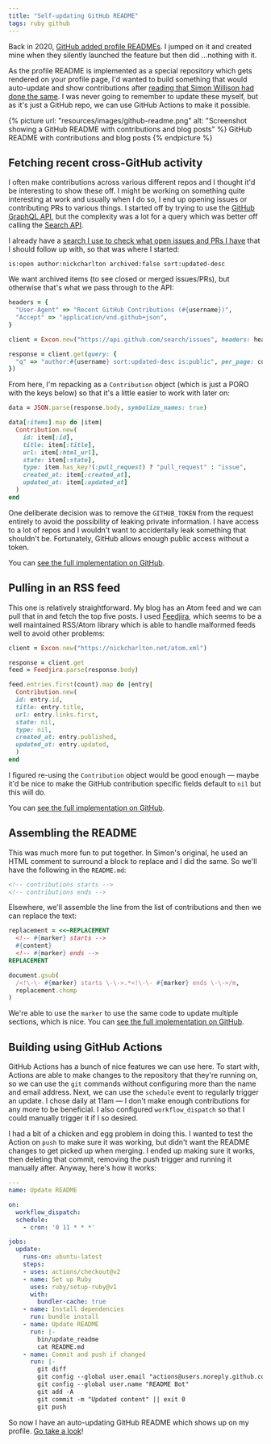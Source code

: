 ```yaml
---
title: "Self-updating GitHub README"
tags: ruby github
---
```


Back in 2020, [GitHub added profile READMEs][1]. I jumped on it and created
mine when they silently launched the feature but then did …nothing with it.

As the profile README is implemented as a special repository which gets
rendered on your profile page, I'd wanted to build something that would
auto-update and show contributions after [reading that Simon Willison had done
the same][3]. I was never going to remember to update these myself, but as it's
just a GitHub repo, we can use GitHub Actions to make it possible.

{% picture url: "resources/images/github-readme.png"
           alt: "Screenshot showing a GitHub README with contributions and blog posts"
%}
  GitHub README with contributions and blog posts
{% endpicture %}

## Fetching recent cross-GitHub activity

I often make contributions across various different repos and I thought it'd be
interesting to show these off. I might be working on something quite
interesting at work and usually when I do so, I end up opening issues or
contributing PRs to various things. I started off by trying to use the [GitHub
GraphQL API][5], but the complexity was a lot for a query which was better off
calling the [Search API][6].

I already have a [search I use to check what open issues and PRs I have][4]
that I should follow up with, so that was where I started:

```
is:open author:nickcharlton archived:false sort:updated-desc
```

We want archived items (to see closed or merged issues/PRs), but otherwise
that's what we pass through to the API:

```ruby
headers = {
  "User-Agent" => "Recent GitHub Contributions (#{username})",
  "Accept" => "application/vnd.github+json",
}

client = Excon.new("https://api.github.com/search/issues", headers: headers)

response = client.get(query: {
  "q" => "author:#{username} sort:updated-desc is:public", per_page: count
})
```

From here, I'm repacking as a `Contribution` object (which is just a PORO with
the keys below) so that it's a little easier to work with later on:

```ruby
data = JSON.parse(response.body, symbolize_names: true)

data[:items].map do |item|
  Contribution.new(
    id: item[:id],
    title: item[:title],
    url: item[:html_url],
    state: item[:state],
    type: item.has_key?(:pull_request) ? "pull_request" : "issue",
    created_at: item[:created_at],
    updated_at: item[:updated_at]
  )
end
```

One deliberate decision was to remove the `GITHUB_TOKEN` from the request
entirely to avoid the possibility of leaking private information. I have access
to a lot of repos and I wouldn't want to accidentally leak something that
shouldn't be. Fortunately, GitHub allows enough public access without a token.

You can [see the full implementation on GitHub][7].

## Pulling in an RSS feed

This one is relatively straightforward. My blog has an Atom feed and we can
pull that in and fetch the top five posts. I used [Feedjira][8], which seems to
be a well maintained RSS/Atom library which is able to handle malformed feeds
well to avoid other problems:

```ruby
client = Excon.new("https://nickcharlton.net/atom.xml")

response = client.get
feed = Feedjira.parse(response.body)

feed.entries.first(count).map do |entry|
  Contribution.new(
  id: entry.id,
  title: entry.title,
  url: entry.links.first,
  state: nil,
  type: nil,
  created_at: entry.published,
  updated_at: entry.updated,
  )
end
```

I figured re-using the `Contribution` object would be good enough — maybe it'd
be nice to make the GitHub contribution specific fields default to `nil` but
this will do.

You can [see the full implementation on GitHub][9].

## Assembling the README

This was much more fun to put together. In Simon's original, he used an HTML
comment to surround a block to replace and I did the same. So we'll have the
following in the `README.md`:

```html
<!-- contributions starts -->
<!-- contributions ends -->
```

Elsewhere, we'll assemble the line from the list of contributions and then we
can replace the text:

```ruby
replacement = <<~REPLACEMENT
  <!-- #{marker} starts -->
  #{content}
  <!-- #{marker} ends -->
REPLACEMENT

document.gsub(
  /<!\-\- #{marker} starts \-\->.*<!\-\- #{marker} ends \-\->/m,
  replacement.chomp
)
```

We're able to use the `marker` to use the same code to update multiple
sections, which is nice. You can [see the full implementation on GitHub][10].

## Building using GitHub Actions

GitHub Actions has a bunch of nice features we can use here. To start with,
Actions are able to make changes to the repository that they're running on, so
we can use the `git` commands without configuring more than the name and email
address. Next, we can use the `schedule` event to regularly trigger an update.
I chose daily at 11am — I don't make enough contributions for any more to be
beneficial. I also configured `workflow_dispatch` so that I could manually
trigger it if I so desired.

I had a bit of a chicken and egg problem in doing this. I wanted to test the
Action on `push` to make sure it was working, but didn't want the README
changes to get picked up when merging. I ended up making sure it works, then
deleting that commit, removing the push trigger and running it manually after.
Anyway, here's how it works:

```yaml
---
name: Update README

on:
  workflow_dispatch:
  schedule:
    - cron: '0 11 * * *'

jobs:
  update:
    runs-on: ubuntu-latest
    steps:
    - uses: actions/checkout@v2
    - name: Set up Ruby
      uses: ruby/setup-ruby@v1
      with:
        bundler-cache: true
    - name: Install dependencies
      run: bundle install
    - name: Update README
      run: |-
        bin/update_readme
        cat README.md
    - name: Commit and push if changed
      run: |-
        git diff
        git config --global user.email "actions@users.noreply.github.com"
        git config --global user.name "README Bot"
        git add -A
        git commit -m "Updated content" || exit 0
        git push
```

So now I have an auto-updating GitHub README which shows up on my profile. [Go
take a look][11]!

[1]: https://docs.github.com/en/account-and-profile/setting-up-and-managing-your-github-profile/customizing-your-profile/managing-your-profile-readme
[2]: https://github.com/nickcharlton/nickcharlton/commit/a7aa55a83821e84b31a1b889e2dcfdab6447c745
[3]: https://simonwillison.net/2020/Jul/10/self-updating-profile-readme/
[4]: https://github.com/pulls?q=is%3Aopen+author%3Anickcharlton+archived%3Afalse+sort%3Aupdated-desc
[5]: https://docs.github.com/en/graphql
[6]: https://docs.github.com/en/rest/search
[7]: https://github.com/nickcharlton/nickcharlton/blob/6ece45c2791a4197e047beedb9e97b5a008f6f20/lib/github_contributions.rb
[8]: https://github.com/feedjira/feedjira
[9]: https://github.com/nickcharlton/nickcharlton/blob/6ece45c2791a4197e047beedb9e97b5a008f6f20/lib/rss_feed.rb
[10]: https://github.com/nickcharlton/nickcharlton/blob/6ece45c2791a4197e047beedb9e97b5a008f6f20/lib/readme.rb
[11]: https://github.com/nickcharlton
